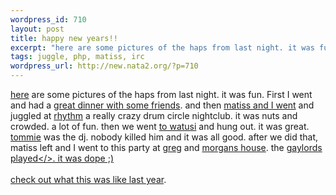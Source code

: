 ```yaml
--- 
wordpress_id: 710
layout: post
title: happy new years!!
excerpt: "here are some pictures of the haps from last night. it was fun. First I went and had a great dinner with some friends. and then "
tags: juggle, php, matiss, irc
wordpress_url: http://new.nata2.org/?p=710
---
```

<a href="http://nata2.info/?path=pictures%2Fevents%2Fnew_years_2004">here</a> are some pictures of the haps from last night. it was fun. First I went and had a <a href="http://nata2.info/?path=pictures%2Fevents%2Fnew_years_2004&amp;img=new%20years%20008.jpg">great dinner with some friends</a>. and then <a href="http://nata2.info/?path=pictures%2Fevents%2Fnew_years_2004&amp;img=new%20years%20010.jpg">matiss and I went</a> and juggled at <a href="http://www.drumallnight.com/">rhythm</a> a really crazy drum circle nightclub. it was nuts and crowded. a lot of fun. then we went <a href="http://nata2.info/?path=pictures%2Fevents%2Fnew_years_2004&amp;img=new%20years%20013.jpg">to watusi</a> and hung out. it was great. <a href="http://nata2.info/?path=pictures%2Fevents%2Fnew_years_2004&amp;img=new%20years%20027.jpg">tommie</a> was the dj. nobody killed him and it was all good. after we did that, matiss left and I went to this party at <a href="http://nata2.info/?path=pictures%2Fevents%2Fnew_years_2004&amp;img=new%20years%20046.jpg">greg</a> and <a href="http://nata2.info/?path=pictures%2Fevents%2Fnew_years_2004&amp;img=new%20years%20041.jpg">morgans house</a>. the <a href="http://nata2.info/?path=pictures%2Fevents%2Fnew_years_2004&amp;img=new%20years%20042.jpg">gaylords played</>. it was dope ;)<br/><br/>check out what this was like <a href="http://www.nata2.org/archive.php?archive_id=15#424">last year</a>.
